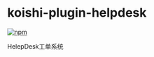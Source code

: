 # koishi-plugin-helpdesk

[![npm](https://img.shields.io/npm/v/koishi-plugin-helpdesk?style=flat-square)](https://www.npmjs.com/package/koishi-plugin-helpdesk)

HelepDesk工单系统
